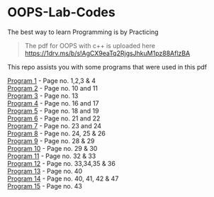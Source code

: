 # OOPS-Lab-Codes

The best way to learn Programming is by Practicing

> The pdf for OOPS with c++ is uploaded here  
> https://1drv.ms/b/s!AgCX9eaTq2RjgsJhkuM1pz88AflzBA  

This repo assists you with some programs that were used in this pdf  

[Program 1](https://github.com/heyAyushh/OOPS-with-cpp/blob/master/01-class.cpp) - Page no. 1,2,3 & 4  
[Program 2](https://github.com/heyAyushh/OOPS-with-cpp/blob/master/02-InlineFunction.cpp)  - Page no. 10 and 11  
[Program 3](https://github.com/heyAyushh/OOPS-with-cpp/blob/master/03-staticdatamember.cpp)  - Page no. 13  
[Program 4](https://github.com/heyAyushh/OOPS-with-cpp/blob/master/04-staticMemberFunction.cpp "staticMemberFunction")  - Page no. 16 and 17  
[Program 5](https://github.com/heyAyushh/OOPS-with-cpp/blob/master/05-staticObject.cpp)  - Page no. 18 and 19  
[Program 6](https://github.com/heyAyushh/OOPS-with-cpp/blob/master/06-passingObjectasArguments.cpp)  - Page no. 21 and 22  
[Program 7](https://github.com/heyAyushh/OOPS-with-cpp/blob/master/07-thisPointer.cpp)  - Page no. 23 and 24  
[Program 8](https://github.com/heyAyushh/OOPS-with-cpp/blob/master/08-returningObjectsfromFunctions.cpp)  - Page no. 24, 25 & 26  
[Program 9](https://github.com/heyAyushh/OOPS-with-cpp/blob/master/09-friendFunction.cpp)  - Page no. 28 & 29  
[Program 10](https://github.com/heyAyushh/OOPS-with-cpp/blob/master/10-bridgingclasseswithFriendfunction.cpp) - Page no. 29 & 30  
[Program 11](https://github.com/heyAyushh/OOPS-with-cpp/blob/master/11-friendClass.cpp) - Page no. 32 & 33  
[Program 12](https://github.com/heyAyushh/OOPS-with-cpp/blob/master/12-examplefriendClass.cpp) - Page no. 33,34,35 & 36  
[Program 13](https://github.com/heyAyushh/OOPS-with-cpp/blob/master/13-dummyConstructor.cpp) - Page no. 40  
[Program 14](https://github.com/heyAyushh/OOPS-with-cpp/blob/master/14-defaultandParameterisedConstructor.cpp) - Page no. 40, 41, 42 & 47  
[Program 15](https://github.com/heyAyushh/OOPS-with-cpp/blob/master/15-copyConstructor.cpp) - Page no. 43  

